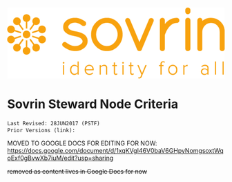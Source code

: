 ![logo](../images/banner.png)
# Sovrin Steward Node Criteria
```
Last Revised: 28JUN2017 (PSTF)
Prior Versions (link):

```

MOVED TO GOOGLE DOCS FOR EDITING FOR NOW: https://docs.google.com/document/d/1xqKVgI46V0baV6GHpyNomgsoxtWqoExf0gBvwXb7iuM/edit?usp=sharing

~~removed as content lives in Google Docs for now~~

